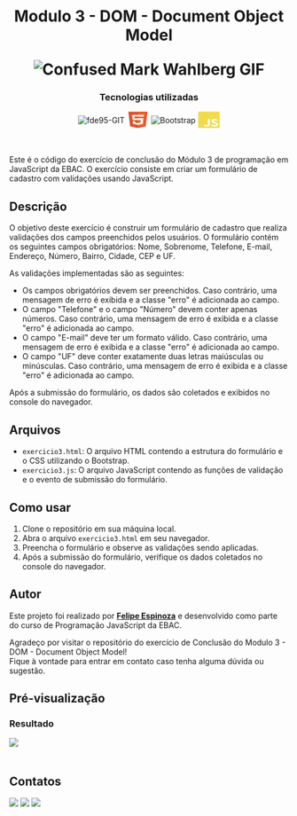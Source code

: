 <h1 align="center">
  <p align="center">Modulo 3 - DOM - Document Object Model</p>
  <img width="600" src="https://media.giphy.com/media/3oz8xZvvOZRmKay4xy/giphy.gif" alt="Confused Mark Wahlberg GIF"></a>
</h1>
<div style="display: inline_block">
    <div align="center">
   <h3>Tecnologias utilizadas</h3>
    <img align="center" alt="fde95-GIT" height="30" width="40" src="https://cdn.jsdelivr.net/gh/devicons/devicon/icons/git/git-original.svg">
    <img align="center" alt="fde95-HTML" height="30" width="40" src="https://raw.githubusercontent.com/devicons/devicon/master/icons/html5/html5-original.svg">
    <img align="center" alt="Bootstrap" height="35" width="40" src="https://cdn.jsdelivr.net/gh/devicons/devicon/icons/bootstrap/bootstrap-original.svg">
    <img align="center" alt="fde95-Js" height="30" width="40" src="https://raw.githubusercontent.com/devicons/devicon/master/icons/javascript/javascript-plain.svg">
</div>
  <br>
  <br>
  <p>Este é o código do exercício de conclusão do Módulo 3 de programação em JavaScript da EBAC. O exercício consiste em criar um formulário de cadastro com validações usando JavaScript.</p>

  <h2>Descrição</h2>
  <p>O objetivo deste exercício é construir um formulário de cadastro que realiza validações dos campos preenchidos pelos usuários. O formulário contém os seguintes campos obrigatórios: Nome, Sobrenome, Telefone, E-mail, Endereço, Número, Bairro, Cidade, CEP e UF.</p>

  <p>As validações implementadas são as seguintes:</p>

  <ul>
    <li>Os campos obrigatórios devem ser preenchidos. Caso contrário, uma mensagem de erro é exibida e a classe "erro" é adicionada ao campo.</li>
    <li>O campo "Telefone" e o campo "Número" devem conter apenas números. Caso contrário, uma mensagem de erro é exibida e a classe "erro" é adicionada ao campo.</li>
    <li>O campo "E-mail" deve ter um formato válido. Caso contrário, uma mensagem de erro é exibida e a classe "erro" é adicionada ao campo.</li>
    <li>O campo "UF" deve conter exatamente duas letras maiúsculas ou minúsculas. Caso contrário, uma mensagem de erro é exibida e a classe "erro" é adicionada ao campo.</li>
  </ul>

  <p>Após a submissão do formulário, os dados são coletados e exibidos no console do navegador.</p>

  <h2>Arquivos</h2>

  <ul>
    <li><code>exercicio3.html</code>: O arquivo HTML contendo a estrutura do formulário e o CSS utilizando o Bootstrap.</li>
    <li><code>exercicio3.js</code>: O arquivo JavaScript contendo as funções de validação e o evento de submissão do formulário.</li>
  </ul>

  <h2>Como usar</h2>

  <ol>
    <li>Clone o repositório em sua máquina local.</li>
    <li>Abra o arquivo <code>exercicio3.html</code> em seu navegador.</li>
    <li>Preencha o formulário e observe as validações sendo aplicadas.</li>
    <li>Após a submissão do formulário, verifique os dados coletados no console do navegador.</li>
  </ol>

 
 <h2>Autor</h2>

   <p>Este projeto foi realizado por <a href="https://linktr.ee/fde95" target="_blank"><b>Felipe Espinoza</b></a> e desenvolvido como parte do curso de Programação JavaScript da EBAC.</p>
   <p>Agradeço por visitar o repositório do exercício de Conclusão do Modulo 3 - DOM - Document Object Model! 
     <br>Fique à vontade para entrar em contato caso tenha alguma dúvida ou sugestão.</p>
  
  <h2>
    Pré-visualização
 </h2>
  <h3>Resultado</h3>
  <img width="600" src="https://github.com/fde95/curso_ebac_JavaScript/assets/123211425/1cbb3511-51ff-4ff7-bdc5-7a5182d31eaf">
  
  
<br>
<br>

<h2>Contatos</h2>
<div style="display: inline_block">
 <a href="https://instagram.com/fde.95" target="_blank"><img src="https://img.shields.io/badge/Instagram-E4405F?style=for-the-badge&logo=instagram&logoColor=white" target="_blank"></a>
 <a href = "mailto:fdespinoza95@gmail.com"><img src="https://img.shields.io/badge/Gmail-D14836?style=for-the-badge&logo=gmail&logoColor=white" target="_blank"></a>
 <a href="https://www.linkedin.com/in/fde95" target="_blank"><img src="https://img.shields.io/badge/LinkedIn-0077B5?style=for-the-badge&logo=linkedin&logoColor=white" target="_blank"></a> 
</div>
